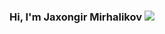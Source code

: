 ### Hi, I'm Jaxongir Mirhalikov <img src="https://media2.giphy.com/media/SwZBtqe4yvEWP7q07X/giphy.gif?cid=ecf05e47r45wooyogkoojpi8cxpxgv6zvbsqn9dg3x1sg8b6&ep=v1_stickers_search&rid=giphy.gif&ct=s" widt="25px" />
